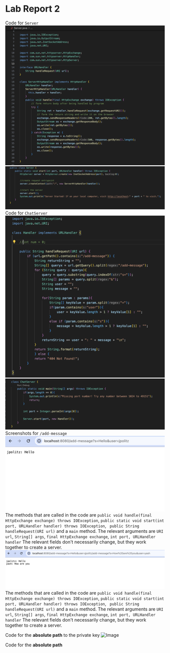 # **Lab Report 2**
Code for `Server`
![Image](https://github.com/priamyadav22/cse15l-lab-reports/blob/main/ServerCode1.png)
![Image](https://github.com/priamyadav22/cse15l-lab-reports/blob/main/ServerCode3.png)
Code for `ChatServer`
![Image](https://github.com/priamyadav22/cse15l-lab-reports/blob/main/ChatServerCode1.png)
![Image](https://github.com/priamyadav22/cse15l-lab-reports/blob/main/ChatServerCode2.png)
Screenshots for `/add-message`
![Image](https://github.com/priamyadav22/cse15l-lab-reports/blob/main/%3Aaddmessage1.png)
The methods that are called in the code are `public void handle(final HttpExchange exchange) throws IOException`, `public static void start(int port, URLHandler handler) throws IOException`, ` public String handleRequest(URI url)` and a `main` method.
The relevant arguments are `URI url`, `String[] args`,  `final HttpExchange exchange`, `int port, URLHandler handler`
The relevant fields don't necessarily change, but they work together to create a server.
![Image](https://github.com/priamyadav22/cse15l-lab-reports/blob/main/%3Aaddmessage2.png)
The methods that are called in the code are `public void handle(final HttpExchange exchange) throws IOException`, `public static void start(int port, URLHandler handler) throws IOException`, ` public String handleRequest(URI url)` and a `main` method.
The relevant arguments are `URI url`, `String[] args`,  `final HttpExchange exchange`, `int port, URLHandler handler`
The relevant fields don't necessarily change, but they work together to create a server.

Code for the **absolute path** to the private key
![Image]()

Code for the **absolute path** 


